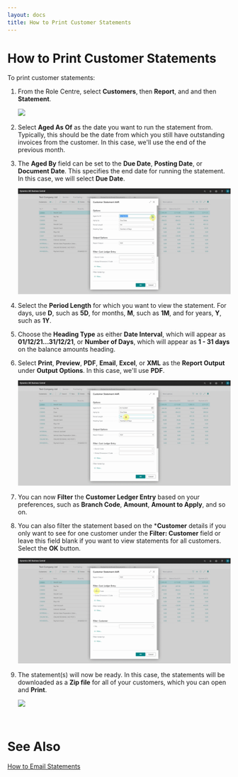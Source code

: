 ```yaml
---
layout: docs
title: How to Print Customer Statements
---
```

# How to Print Customer Statements
To print customer statements:
1. From the Role Centre, select **Customers**, then **Report**, and and then **Statement**.

   ![](media/garagehive-customer-statements-print1.gif)

2. Select **Aged As Of** as the date you want to run the statement from. Typically, this should be the date from which you still have outstanding invoices from the customer. In this case, we'll use the end of the previous month.
3. The **Aged By** field can be set to the **Due Date**, **Posting Date**, or **Document Date**. This specifies the end date for running the statement. In this case, we will select **Due Date**.

   ![](media/garagehive-customer-statements-print2.gif)

4. Select the **Period Length** for which you want to view the statement. For days, use **D**, such as **5D**, for months, **M**, such as **1M**, and for years, **Y**, such as **1Y**.
5. Choose the **Heading Type** as either **Date Interval**, which will appear as **01/12/21...31/12/21**, or **Number of Days**, which will appear as **1 - 31 days** on the balance amounts heading.
6. Select **Print**, **Preview**, **PDF**, **Email**, **Excel**, or **XML** as the **Report Output** under **Output Options**. In this case, we'll use **PDF**.

   ![](media/garagehive-customer-statements-print3.gif)

6. You can now **Filter** the **Customer Ledger Entry** based on your preferences, such as **Branch Code**, **Amount**, **Amount to Apply**, and so on.
7. You can also filter the statement based on the ***Customer** details if you only want to see for one customer under the **Filter: Customer** field or leave this field blank if you want to view statements for all customers. Select the **OK** button.

   ![](media/garagehive-customer-statements-print4.gif)

8. The statement(s) will now be ready. In this case, the statements will be downloaded as a **Zip file** for all of your customers, which you can open and **Print**.

   ![](media/garagehive-customer-statements-print5.gif)


<br>

# See Also
[How to Email Statements](/docs/garagehive-statements-how-to-email.html "How to email Statements")
